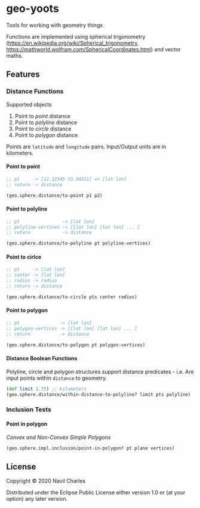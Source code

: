 # geo-yoots

Tools for working with geometry things

Functions are implemented using spherical trigonometry (https://en.wikipedia.org/wiki/Spherical_trigonometry, https://mathworld.wolfram.com/SphericalCoordinates.html)
and vector maths.

## Features

### Distance Functions

Supported objects
1. Point to *point* distance
2. Point to *polyline* distance
3. Point to *circle* distance
4. Point to *polygon* distance

Points are `latitude` and `longitude` pairs. Input/Output units are in kilometers.

#### Point to point

```clojure
;; p1     -> [12.12345 53.54321] => [lat lon]
;; return -> distance

(geo.sphere.distance/to-point p1 p2)
```

#### Point to polyline

```clojure
;; pt                -> [lat lon]
;; polyline-vertices -> [[lat lon] [lat lon] ... ]
;; return            -> distance

(geo.sphere.distance/to-polyline pt polyline-vertices)
```

#### Point to cirlce

```clojure
;; pt     -> [lat lon]
;; center -> [lat lon]
;; radius -> radius
;; return -> distance

(geo.sphere.distance/to-circle pts center radius)
```

#### Point to polygon

```clojure
;; pt               -> [lat lon]
;; polygon-vertices -> [[lat lon] [lat lon] ... ]
;; return           -> distance

(geo.sphere.distance/to-polygon pt polygon-vertices)
```

#### Distance Boolean Functions

Polyline, circle and polygon structures support distance predicates - i.e.
Are input points within `distance` to geometry.

```clojure
(def limit 1.75) ;; kilometers
(geo.sphere.distance/within-distance-to-polyline? limit pts polyline)
```

### Inclusion Tests

#### Point in polygon

*Convex and Non-Convex Simple Polygons*

```clojure
(geo.sphere.impl.inclusion/point-in-polygon? pt plane vertices)
```

## License

Copyright © 2020 Navil Charles

Distributed under the Eclipse Public License either version 1.0 or (at
your option) any later version.
